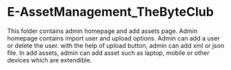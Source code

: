 # E-AssetManagement_TheByteClub
This folder contains admin homepage and add assets page.
Admin homepage contains import user and upload options.
Admin can add a user or delete the user.
with the help of upload button, admin can add xml or json file.
In add assets, admin can add asset such as laptop, mobile or other devices which are extendible.
